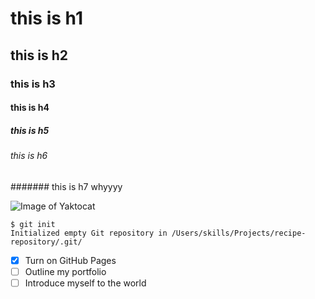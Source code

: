 # this is h1

## this is h2

### this is h3

#### this is h4

##### this is h5

###### this is h6

####### this is h7 whyyyy

![Image of Yaktocat](https://octodex.github.com/images/yaktocat.png)


```
$ git init
Initialized empty Git repository in /Users/skills/Projects/recipe-repository/.git/
```


- [x] Turn on GitHub Pages
- [ ] Outline my portfolio
- [ ] Introduce myself to the world
